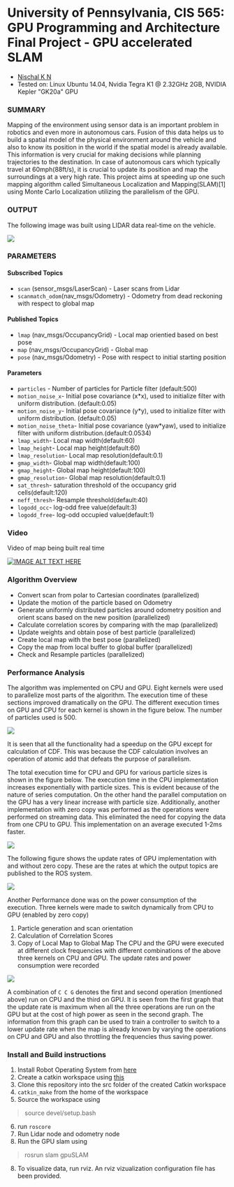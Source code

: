 **University of Pennsylvania, CIS 565: GPU Programming and Architecture**
Final Project - GPU accelerated SLAM
====================

* [Nischal K N](https://www.linkedin.com/in/nischalkn)
* Tested on: Linux Ubuntu 14.04, Nvidia Tegra K1 @ 2.32GHz 2GB, NVIDIA Kepler "GK20a" GPU

### SUMMARY
Mapping of the environment using sensor data is an important problem in robotics and even more in autonomous cars. Fusion of this data helps us to build a spatial model of the physical environment around the vehicle and also to know its position in the world if the spatial model is already available. This information is very crucial for making decisions while planning trajectories to the destination. In case of autonomous cars which typically travel at 60mph(88ft/s), it is crucial to update its position and map the surroundings at a very high rate. This project aims at speeding up one such mapping algorithm called Simultaneous Localization and Mapping(SLAM)[1] using Monte Carlo Localization utilizing the parallelism of the GPU.

### OUTPUT
The following image was built using LIDAR data real-time on the vehicle.

![](Images/output.png)

### PARAMETERS
#### Subscribed Topics
* `scan` (sensor_msgs/LaserScan) - Laser scans from Lidar
* `scanmatch_odom`(nav_msgs/Odometry) - Odometry from dead reckoning with respect to global map

#### Published Topics
* `lmap` (nav_msgs/OccupancyGrid) - Local map orientied based on best pose
* `map` (nav_msgs/OccupancyGrid) - Global map
* `pose` (nav_msgs/Odometry) - Pose with respect to initial starting position

#### Parameters

* `particles` - Number of particles for Particle filter (default:500)
* `motion_noise_x`- Initial pose covariance (x*x), used to initialize filter with uniform distribution. (default:0.05)
* `motion_noise_y`- Initial pose covariance (y*y), used to initialize filter with uniform distribution. (default:0.05)
* `motion_noise_theta`- Initial pose covariance (yaw*yaw), used to initialize filter with uniform distribution.(default:0.0534)
* `lmap_width`- Local map width(default:60)
* `lmap_height`- Local map height(default:60)
* `lmap_resolution`- Local map resolution(default:0.1)
* `gmap_width`- Global map width(default:100)
* `gmap_height`- Global map height(default:100)
* `gmap_resolution`- Global map resolution(default:0.1)
* `sat_thresh`- saturation threshold of the occupancy grid cells(default:120)
* `neff_thresh`- Resample threshold(default:40)
* `logodd_occ`- log-odd free value(default:3)
* `logodd_free`- log-odd occupied value(default:1)

### Video
Video of map being built real time

[![IMAGE ALT TEXT HERE](http://img.youtube.com/vi/xe6MGNJKmvg/0.jpg)](http://www.youtube.com/watch?v=xe6MGNJKmvg)

### Algorithm Overview
* Convert scan from polar to Cartesian coordinates (parallelized)
* Update the motion of the particle based on Odometry
* Generate uniformly distributed particles around odometry position and orient scans based on the new position (parallelized)
* Calculate correlation scores by comparing with the map (parallelized)
* Update weights and obtain pose of best particle (parallelized)
* Create local map with the best pose (parallelized)
* Copy the map from local buffer to global buffer (parallelized)
* Check and Resample particles (parallelized)

### Performance Analysis
The algorithm was implemented on CPU and GPU. Eight kernels were used to parallelize most parts of the algorithm. The execution time of these sections improved dramatically on the GPU. The different execution times on GPU and CPU for each kernel is shown in the figure below. The number of particles used is 500.

![](Images/kernels.png)

It is seen that all the functionality had a speedup on the GPU except for calculation of CDF. This was because the CDF calculation involves an operation of atomic add that defeats the purpose of parallelism.

The total execution time for CPU and GPU for various particle sizes is shown in the figure below. The execution time in the CPU implementation increases exponentially with particle sizes. This is evident because of the nature of series computation. On the other hand the parallel computation on the GPU has a very linear increase with particle size. Additionally, another implementation with zero copy was performed as the operations were performed on streaming data. This eliminated the need for copying the data from one CPU to GPU. This implementation on an average executed 1-2ms faster.

![](Images/time.png)

The following figure shows the update rates of GPU implementation with and without zero copy. These are the rates at which the output topics are published to the ROS system.

![](Images/rate.png)

Another Performance done was on the power consumption of the execution. Three kernels were made to switch dynamically from CPU to GPU (enabled by zero copy)
1. Particle generation and scan orientation
2. Calculation of Correlation Scores
3. Copy of Local Map to Global Map
The CPU and the GPU were executed at different clock frequencies with different combinations of the above three kernels on CPU and GPU. The update rates and power consumption were recorded

![](Images/power.png)

A combination of `C C G` denotes the first and second operation (mentioned above) run on CPU and the third on GPU. It is seen from the first graph that the update rate is maximum when all the three operations are run on the GPU but at the cost of high power as seen in the second graph. The information from this graph can be used to train a controller to switch to a lower update rate when the map is already known by varying the operations on CPU and GPU and also throttling the frequencies thus saving power.

### Install and Build instructions
1. Install Robot Operating System from [here](http://wiki.ros.org/ROS/Installation)
2. Create a catkin workspace using [this](http://wiki.ros.org/ROS/Tutorials/CreatingPackage)
3. Clone this repository into the src folder of the created Catkin workspace
4. `catkin_make` from the home of the workspace
5. Source the workspace using
> source devel/setup.bash
6. run `roscore`
6. Run Lidar node and odometry node
7. Run the GPU slam using
> rosrun slam gpuSLAM
8. To visualize data, run rviz. An rviz vizualization configuration file has been provided.
